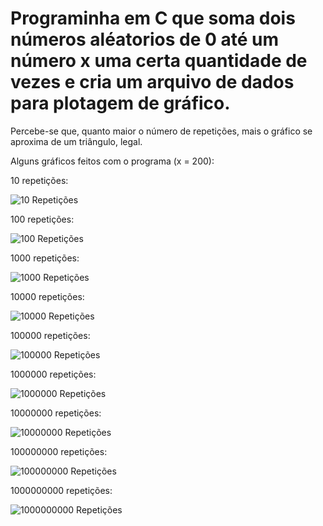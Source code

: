 # Programinha em C que soma dois números aléatorios de 0 até um número x uma certa quantidade de vezes e cria um arquivo de dados para plotagem de gráfico.

Percebe-se que, quanto maior o número de repetições, mais o gráfico se aproxima de um triângulo, legal. 

Alguns gráficos feitos com o programa (x = 200):

10 repetições:

![10 Repetições](imagens/10rep.png)

100 repetições:

![100 Repetições](imagens/100rep.png)

1000 repetições:

![1000 Repetições](imagens/1000rep.png)

10000 repetições:

![10000 Repetições](imagens/10000rep.png)

100000 repetições:

![100000 Repetições](imagens/100000rep.png)

1000000 repetições:

![1000000 Repetições](imagens/1000000rep.png)

10000000 repetições:

![10000000 Repetições](imagens/10000000rep.png)

100000000 repetições:

![100000000 Repetições](imagens/10000000rep.png)

1000000000 repetições:

![1000000000 Repetições](imagens/10000000rep.png)
